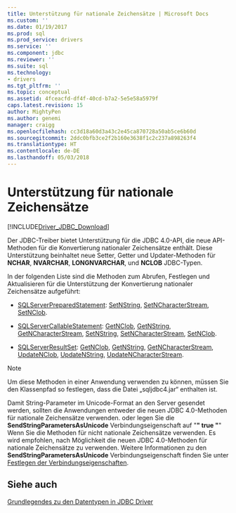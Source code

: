 ```yaml
---
title: Unterstützung für nationale Zeichensätze | Microsoft Docs
ms.custom: ''
ms.date: 01/19/2017
ms.prod: sql
ms.prod_service: drivers
ms.service: ''
ms.component: jdbc
ms.reviewer: ''
ms.suite: sql
ms.technology:
- drivers
ms.tgt_pltfrm: ''
ms.topic: conceptual
ms.assetid: 4fceacfd-df4f-40cd-b7a2-5e5e58a5979f
caps.latest.revision: 15
author: MightyPen
ms.author: genemi
manager: craigg
ms.openlocfilehash: cc3d18a60d3a43c2e45ca870728a50ab5ce6b60d
ms.sourcegitcommit: 2ddc0bfb3ce2f2b160e3638f1c2c237a898263f4
ms.translationtype: HT
ms.contentlocale: de-DE
ms.lasthandoff: 05/03/2018
---
```

# <a name="national-character-set-support"></a>Unterstützung für nationale Zeichensätze
[!INCLUDE[Driver_JDBC_Download](../../includes/driver_jdbc_download.md)]

  Der JDBC-Treiber bietet Unterstützung für die JDBC 4.0-API, die neue API-Methoden für die Konvertierung nationaler Zeichensätze enthält. Diese Unterstützung beinhaltet neue Setter, Getter und Updater-Methoden für **NCHAR**, **NVARCHAR**, **LONGNVARCHAR**, und **NCLOB** JDBC-Typen.  
  
 In der folgenden Liste sind die Methoden zum Abrufen, Festlegen und Aktualisieren für die Unterstützung der Konvertierung nationaler Zeichensätze aufgeführt:  
  
-   [SQLServerPreparedStatement](../../connect/jdbc/reference/sqlserverpreparedstatement-class.md): [SetNString](../../connect/jdbc/reference/setnstring-method-int-java-lang-string.md), [SetNCharacterStream](../../connect/jdbc/reference/setncharacterstream-method-sqlserverpreparedstatement.md), [SetNClob](../../connect/jdbc/reference/setnclob-method-sqlserverpreparedstatement.md).  
  
-   [SQLServerCallableStatement](../../connect/jdbc/reference/sqlservercallablestatement-class.md): [GetNClob](../../connect/jdbc/reference/getnclob-method-sqlservercallablestatement.md), [GetNString](../../connect/jdbc/reference/getnstring-method-sqlservercallablestatement.md), [GetNCharacterStream](../../connect/jdbc/reference/getncharacterstream-method-sqlservercallablestatement.md), [SetNString](../../connect/jdbc/reference/setnstring-method-sqlservercallablestatement.md), [SetNCharacterStream](../../connect/jdbc/reference/setncharacterstream-method-sqlservercallablestatement.md), [SetNClob](../../connect/jdbc/reference/setnclob-method-sqlservercallablestatement.md).  
  
-   [SQLServerResultSet](../../connect/jdbc/reference/sqlserverresultset-class.md): [GetNClob](../../connect/jdbc/reference/getnclob-method-sqlserverresultset.md), [GetNString](../../connect/jdbc/reference/getnstring-method-sqlserverresultset.md), [GetNCharacterStream](../../connect/jdbc/reference/getncharacterstream-method-sqlserverresultset.md), [UpdateNClob](../../connect/jdbc/reference/updatenclob-method-sqlserverresultset.md), [UpdateNString](../../connect/jdbc/reference/updatenstring-method-sqlserverresultset.md), [UpdateNCharacterStream](../../connect/jdbc/reference/updatencharacterstream-method-sqlserverresultset.md).  
  
> [!NOTE]  
>  Um diese Methoden in einer Anwendung verwenden zu können, müssen Sie den Klassenpfad so festlegen, dass die Datei „sqljdbc4.jar“ enthalten ist.  
  
 Damit String-Parameter im Unicode-Format an den Server gesendet werden, sollten die Anwendungen entweder die neuen JDBC 4.0-Methoden für nationale Zeichensätze verwenden. oder legen Sie die **SendStringParametersAsUnicode** Verbindungseigenschaft auf "**" true "**" Wenn Sie die Methoden für nicht nationale Zeichensätze verwenden. Es wird empfohlen, nach Möglichkeit die neuen JDBC 4.0-Methoden für nationale Zeichensätze zu verwenden. Weitere Informationen zu den **SendStringParametersAsUnicode** Verbindungseigenschaft finden Sie unter [Festlegen der Verbindungseigenschaften](../../connect/jdbc/setting-the-connection-properties.md).  
  
## <a name="see-also"></a>Siehe auch  
 [Grundlegendes zu den Datentypen in JDBC Driver](../../connect/jdbc/understanding-the-jdbc-driver-data-types.md)  
  
  
